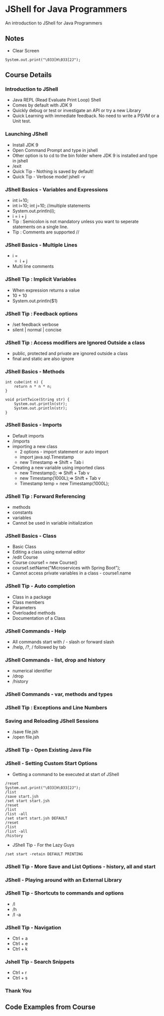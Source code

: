 # JShell for Java Programmers
An introduction to JShell for Java Programmers

## Notes

- Clear Screen

```
System.out.print("\033[H\033[2J");
```

## Course Details

### Introduction to JShell
- Java REPL (Read Evaluate Print Loop) Shell
- Comes by default with JDK 9
- Quickly debug or test or investigate an API or try a new Library
- Quick Learning with immediate feedback. No need to write a PSVM or a Unit test.

### Launching JShell
- Install JDK 9
- Open Command Prompt and type in jshell
- Other option is to cd to the bin folder where JDK 9 is installed and type in jshell
- /exit
- Quick Tip - Nothing is saved by default!
- Quick Tip - Verbose mode! jshell -v

### JShell Basics - Variables and Expressions
- int i=10;
- int i=10; int j=10; //multiple statements
- System.out.println(i);
- i = i + j
- Tip : Semicolon is not mandatory unless you want to seperate statements on a single line.
- Tip : Comments are supported //


### JShell Basics - Multiple Lines
- i = 
    -   i + j
- Multi line comments


### JShell Tip : Implicit Variables
- When expression returns a value
- 10 + 10
- System.out.println($1)

### JShell Tip : Feedback options
- /set feedback verbose
- silent | normal | concise

### JShell Tip : Access modifiers are Ignored Outside a class
- public, protected and private are ignored outside a class
- final and static are also ignore

### JShell Basics - Methods

```
int cube(int n) {
    return n * n * n; 
}

void printTwice(String str) {
	System.out.println(str);
	System.out.println(str);
}
```

### JShell Basics - Imports
- Default imports
- /imports
- importing a new class 
  - 2 options - import statement or auto import
  - import java.sql.Timestamp
  - new Timestamp => Shift + Tab i
- Creating a new variable using imported class  
  - new Timestamp(); => Shift + Tab v
  - new Timestamp(1000L);=> Shift + Tab v
  - Timestamp temp = new Timestamp(1000L);

### JShell Tip : Forward Referencing
- methods
- constants
- variables
- Cannot be used in variable initialization

### JShell Basics - Class
- Basic Class
- Editing a class using external editor
- /edit Course
- Course course1 = new Course()
- course1.setName("Microservices with Spring Boot");
- Cannot access private variables in a class - course1.name 

### JShell Tip - Auto completion
- Class in a package
- Class members
- Parameters
- Overloaded methods
- Documentation of a Class

### JShell Commands - Help
- All commands start with / - slash or forward slash
- /help, /?, / followed by tab

### JShell Commands - list, drop and history
 - numerical identifier
 - /drop
 - /history

### JShell Commands - var, methods and types

### JShell Tip : Exceptions and Line Numbers

### Saving and Reloading JShell Sessions
- /save file.jsh
- /open file.jsh

### JShell Tip - Open Existing Java File


### JShell - Setting Custom Start Options
- Getting a command to be executed at start of JShell
```
/reset
System.out.print("\033[H\033[2J");
/list
/save start.jsh
/set start start.jsh
/reset
/list
/list -all
/set start start.jsh DEFAULT
/reset
/list
/list -all
/history
```
- JShell Tip - For the Lazy Guys
```
/set start -retain DEFAULT PRINTING
```
### JShell Tip - More Save and List Options - history, all and start

### JShell - Playing around with an External Library

### JShell Tip - Shortcuts to commands and options
- /l
- /h
- /l -a

### JShell Tip - Navigation
- Ctrl + a
- Ctrl + e
- Ctrl + k

### Jshell Tip - Search Snippets
- Ctrl + r
- Ctrl + s

### Thank You


## Code Examples from Course

